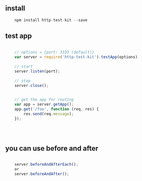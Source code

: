 ## install
```javascript
    npm install http-test-kit --save
```


## test app 
```javascript
    
    // options = {port: 3333 (default)}
    var server = require('http-test-kit').testApp(options)
    
    // start
    server.listen(port);
    
    // stop
    server.close();
    
    
    // get the app for routing
    var app = server.getApp();
    app.get('/foo', function (req, res) {
        res.send(req.message);
    });

    
    
```

## you can use before and after
```javascript

    server.beforeAndAfterEach();
    or
    server.beforeAndAfter();
    

```



